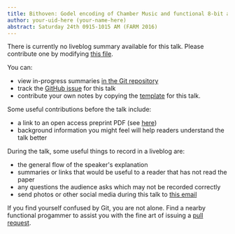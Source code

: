 ```yaml
---
title: Bithoven: Godel encoding of Chamber Music and functional 8-bit audio synthesis
author: your-uid-here (your-name-here)
abstract: Saturday 24th 0915-1015 AM (FARM 2016)
---
```


There is currently no liveblog summary available for this talk. Please contribute one by modifying [this file](https://github.com/ocamllabs/icfp2016-blog/blob/master/FARM/bithoven-godel-encoding-of-ch.md).

You can:
* view in-progress summaries [in the Git repository](https://github.com/ocamllabs/icfp2016-blog/tree/master/FARM/bithoven-godel-encoding-of-ch/)
* track the [GitHub issue](https://github.com/ocamllabs/icfp2016-blog/issues/177) for this talk
* contribute your own notes by copying the [template](bithoven-godel-encoding-of-ch/template.md) for this talk.

Some useful contributions before the talk include:
* a link to an open access preprint PDF (see [here](https://github.com/gasche/icfp2016-papers))
* background information you might feel will help readers understand the talk better

During the talk, some useful things to record in a liveblog are:
* the general flow of the speaker's explanation
* summaries or links that would be useful to a reader that has not read the paper
* any questions the audience asks which may not be recorded correctly
* send photos or other social media during this talk to [this email](mailto:icfp16.photos@gmail.com?subject=FARM:bithoven-godel-encoding-of-ch)

If you find yourself confused by Git, you are not alone. Find a nearby functional progammer
to assist you with the fine art of issuing a [pull request](https://help.github.com/articles/about-pull-requests/).

